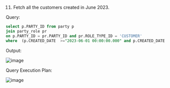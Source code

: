 11. Fetch all the customers created in June 2023.

Query:
```sql
select p.PARTY_ID from party p 
join party_role pr 
on p.PARTY_ID = pr.PARTY_ID and pr.ROLE_TYPE_ID = 'CUSTOMER'
where  (p.CREATED_DATE  >="2023-06-01 00:00:00.000" and p.CREATED_DATE  < "2023-07-01 00:00:00.000");
```
Output:

![image](https://github.com/Sandesh3003/TrainingAssignment/assets/77960808/42f4ddb8-0f94-41d2-9be5-608ba85121c6)


Query Execution Plan:

![image](https://github.com/Sandesh3003/TrainingAssignment/assets/77960808/ead25390-10b6-4ee9-9506-86c06d1927dd)

